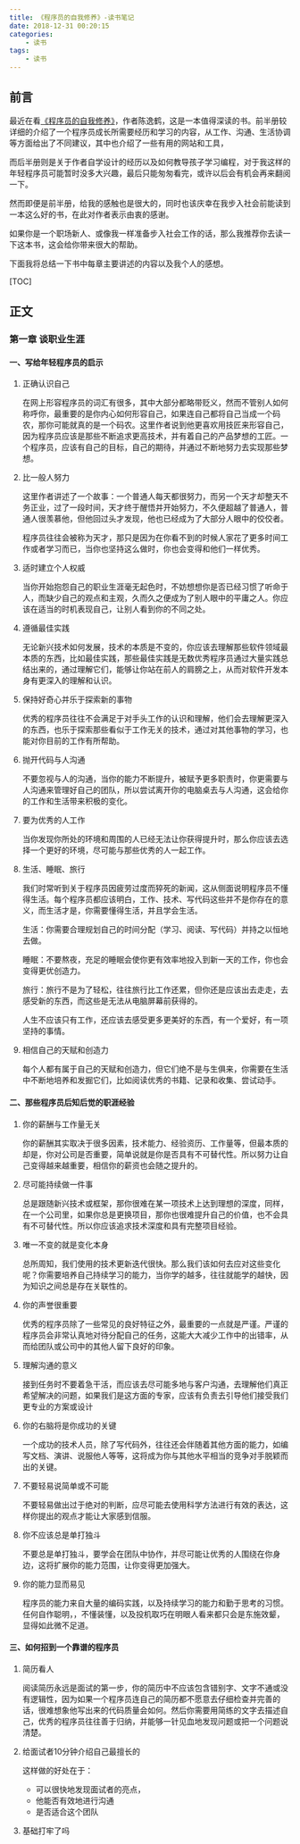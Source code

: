 ```yaml
---
title: 《程序员的自我修养》-读书笔记
date: 2018-12-31 00:20:15
categories:
 	- 读书
tags: 
	- 读书
---
```


## 前言

最近在看[《程序员的自我修养》](https://book.douban.com/subject/27016319/)，作者陈逸鹤，这是一本值得深读的书。前半册较详细的介绍了一个程序员成长所需要经历和学习的内容，从工作、沟通、生活协调等方面给出了不同建议，其中也介绍了一些有用的网站和工具，

而后半册则是关于作者自学设计的经历以及如何教导孩子学习编程，对于我这样的年轻程序员可能暂时没多大兴趣，最后只能匆匆看完，或许以后会有机会再来翻阅一下。

然而即便是前半册，给我的感触也是很大的，同时也该庆幸在我步入社会前能读到一本这么好的书，在此对作者表示由衷的感谢。

如果你是一个职场新人、或像我一样准备步入社会工作的话，那么我推荐你去读一下这本书，这会给你带来很大的帮助。

下面我将总结一下书中每章主要讲述的内容以及我个人的感想。

[TOC]

## 正文

### 第一章 谈职业生涯

#### 一、写给年轻程序员的启示

1. 正确认识自己

   在网上形容程序员的词汇有很多，其中大部分都略带贬义，然而不管别人如何称呼你，最重要的是你内心如何形容自己，如果连自己都将自己当成一个码农，那你可能就真的是一个码农。这里作者说到他更喜欢用技匠来形容自己，因为程序员应该是那些不断追求更高技术，并有着自己的产品梦想的工匠。一个程序员，应该有自己的目标，自己的期待，并通过不断地努力去实现那些梦想。

2. 比一般人努力

   这里作者讲述了一个故事：一个普通人每天都很努力，而另一个天才却整天不务正业，过了一段时间，天才终于醒悟并开始努力，不久便超越了普通人，普通人很羡慕他，但他回过头才发现，他也已经成为了大部分人眼中的佼佼者。

   程序员往往会被称为天才，那只是因为在你看不到的时候人家花了更多时间工作或者学习而已，当你也坚持这么做时，你也会变得和他们一样优秀。

3. 适时建立个人权威

   当你开始抱怨自己的职业生涯毫无起色时，不妨想想你是否已经习惯了听命于人，而缺少自己的观点和主观，久而久之便成为了别人眼中的平庸之人。你应该在适当的时机表现自己，让别人看到你的不同之处。

4. 遵循最佳实践

   无论新兴技术如何发展，技术的本质是不变的，你应该去理解那些软件领域最本质的东西，比如最佳实践，那些最佳实践是无数优秀程序员通过大量实践总结出来的，通过理解它们，能够让你站在前人的肩膀之上，从而对软件开发本身有更深入的理解和认识。

5. 保持好奇心并乐于探索新的事物

   优秀的程序员往往不会满足于对手头工作的认识和理解，他们会去理解更深入的东西，也乐于探索那些看似于工作无关的技术，通过对其他事物的学习，也能对你目前的工作有所帮助。

6. 抛开代码与人沟通

   不要忽视与人的沟通，当你的能力不断提升，被赋予更多职责时，你更需要与人沟通来管理好自己的团队，所以尝试离开你的电脑桌去与人沟通，这会给你的工作和生活带来积极的变化。

7. 要为优秀的人工作

   当你发现你所处的环境和周围的人已经无法让你获得提升时，那么你应该去选择一个更好的环境，尽可能与那些优秀的人一起工作。

8. 生活、睡眠、旅行

   我们时常听到关于程序员因疲劳过度而猝死的新闻，这从侧面说明程序员不懂得生活。每个程序员都应该明白，工作、技术、写代码这些并不是你存在的意义，而生活才是，你需要懂得生活，并且学会生活。

   生活：你需要合理规划自己的时间分配（学习、阅读、写代码）并持之以恒地去做。

   睡眠：不要熬夜，充足的睡眠会使你更有效率地投入到新一天的工作，你也会变得更优创造力。

   旅行：旅行不是为了轻松，往往旅行比工作还累，但你还是应该出去走走，去感受新的东西，而这些是无法从电脑屏幕前获得的。

   人生不应该只有工作，还应该去感受更多更美好的东西，有一个爱好，有一项坚持的事情。

9. 相信自己的天赋和创造力

   每个人都有属于自己的天赋和创造力，但它们绝不是与生俱来，你需要在生活中不断地培养和发掘它们，比如阅读优秀的书籍、记录和收集、尝试动手。

#### 二、那些程序员后知后觉的职涯经验

1. 你的薪酬与工作量无关

   你的薪酬其实取决于很多因素，技术能力、经验资历、工作量等，但最本质的却是，你对公司是否重要，简单说就是你是否具有不可替代性。所以努力让自己变得越来越重要，相信你的薪资也会随之提升的。

2. 尽可能持续做一件事

   总是跟随新兴技术或框架，那你很难在某一项技术上达到理想的深度，同样，在一个公司里，如果你总是更换项目，那你也很难提升自己的价值，也不会具有不可替代性。所以你应该追求技术深度和具有完整项目经验。

3. 唯一不变的就是变化本身

   总所周知，我们使用的技术更新迭代很快。那么我们该如何去应对这些变化呢？你需要培养自己持续学习的能力，当你学的越多，往往就能学的越快，因为知识之间总是存在关联性的。

4. 你的声誉很重要

   优秀的程序员除了一些常见的良好特征之外，最重要的一点就是严谨。严谨的程序员会非常认真地对待分配自己的任务，这能大大减少工作中的出错率，从而给团队或公司中的其他人留下良好的印象。

5. 理解沟通的意义

   接到任务时不要着急干活，而应该去尽可能多地与客户沟通，去理解他们真正希望解决的问题，如果我们是这方面的专家，应该有负责去引导他们接受我们更专业的方案或设计

6. 你的右脑将是你成功的关键

   一个成功的技术人员，除了写代码外，往往还会伴随着其他方面的能力，如编写文档、演讲、说服他人等等，这将成为你与其他水平相当的竞争对手脱颖而出的关键。

7. 不要轻易说简单或不可能

   不要轻易做出过于绝对的判断，应尽可能去使用科学方法进行有效的表达，这样你提出的观点才能让大家感到信服。

8. 你不应该总是单打独斗

   不要总是单打独斗，要学会在团队中协作，并尽可能让优秀的人围绕在你身边，这将扩展你的能力范围，让你变得更加强大。

9. 你的能力显而易见

   程序员的能力来自大量的编码实践，以及持续学习的能力和勤于思考的习惯。任何自作聪明，，不懂装懂，以及投机取巧在明眼人看来都只会是东施效颦，显得如此微不足道。

#### 三、如何招到一个靠谱的程序员

1. 简历看人

   阅读简历永远是面试的第一步，你的简历中不应该包含错别字、文字不通或没有逻辑性，因为如果一个程序员连自己的简历都不愿意去仔细检查并完善的话，很难想象他写出来的代码质量会如何。然后你需要用简练的文字去描述自己，优秀的程序员往往善于归纳，并能够一针见血地发现问题或把一个问题说清楚。

2. 给面试者10分钟介绍自己最擅长的

   这样做的好处在于：

   - 可以很快地发现面试者的亮点，
   - 他能否有效地进行沟通
   - 是否适合这个团队

3. 基础打牢了吗
